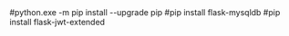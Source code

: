##
#python.exe -m pip install --upgrade pip
#pip install flask-mysqldb
#pip install flask-jwt-extended
